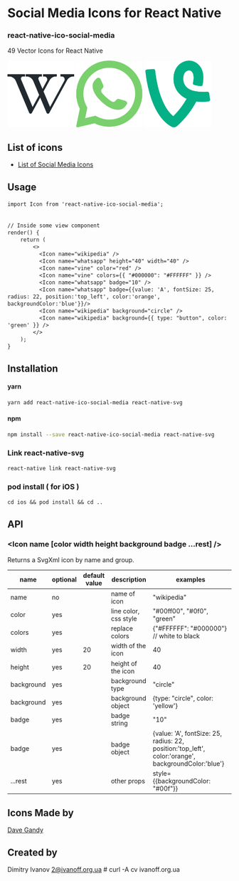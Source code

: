 # Social Media Icons for React Native

### react-native-ico-social-media

49 Vector Icons for React Native

<img src="./static/wikipedia.png" alt="wikipedia" width="150" height="150"> <img src="./static/whatsapp.png" alt="whatsapp" width="150" height="150"> <img src="./static/vine.png" alt="vine" width="150" height="150">

## List of icons

- [List of Social Media Icons](http://ico.simpleness.org/pack/social-media)

## Usage

```
import Icon from 'react-native-ico-social-media';


// Inside some view component
render() {
    return (
        <>
          <Icon name="wikipedia" />
          <Icon name="whatsapp" height="40" width="40" />
          <Icon name="vine" color="red" />
          <Icon name="vine" colors={{ "#000000": "#FFFFFF" }} />
          <Icon name="whatsapp" badge="10" />
          <Icon name="whatsapp" badge={{value: 'A', fontSize: 25, radius: 22, position:'top_left', color:'orange', backgroundColor:'blue'}}/>
          <Icon name="wikipedia" background="circle" />
          <Icon name="wikipedia" background={{ type: "button", color: 'green' }} />
        </>
    );
}

```

## Installation

#### yarn

```bash
yarn add react-native-ico-social-media react-native-svg
```

#### npm

```bash
npm install --save react-native-ico-social-media react-native-svg
```

### Link react-native-svg

```bash
react-native link react-native-svg
```

### pod install ( for iOS )

```
cd ios && pod install && cd ..
```

## API

### <Icon name [color width height background badge ...rest] />

Returns a SvgXml icon by name and group.

 name | optional | default value | description | examples
------|----------|---------------|-------------|---------
name | no |  | name of icon | "wikipedia"
color | yes | | line color, css style | "#00ff00", "#0f0", "green"
colors | yes | | replace colors | {"#FFFFFF": "#000000"} // white to black
width | yes | 20 | width of the icon | 40
height | yes | 20 | height of the icon | 40
background | yes | | background type | "circle"
background | yes | | background object | {type: "circle", color: 'yellow'}
badge | yes | | badge string | "10"
badge | yes | | badge object | {value: 'A', fontSize: 25, radius: 22, position:'top_left', color:'orange', backgroundColor:'blue'}
...rest | yes | | other props | style={{backgroundColor: "#00f"}}

## Icons Made by

[Dave Gandy](https://www.flaticon.com/authors/dave-gandy)

## Created by

Dimitry Ivanov <2@ivanoff.org.ua> # curl -A cv ivanoff.org.ua
